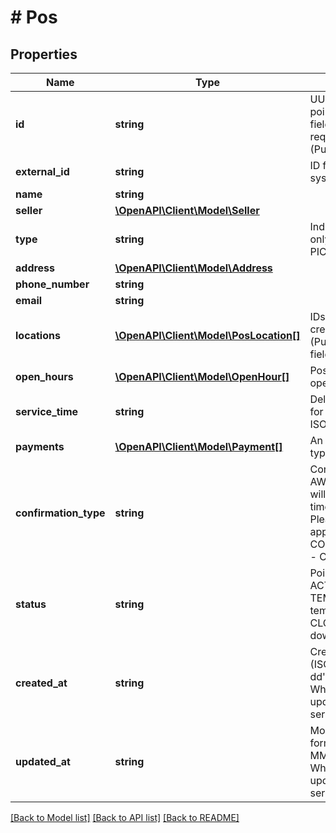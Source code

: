 # # Pos

## Properties

Name | Type | Description | Notes
------------ | ------------- | ------------- | -------------
**id** | **string** | UUID. When creating a point of service (Post) the field is ignored. It is required when updating (Put) a point of service. | [optional]
**external_id** | **string** | ID from external client system. | [optional]
**name** | **string** |  |
**seller** | [**\OpenAPI\Client\Model\Seller**](Seller.md) |  | [optional]
**type** | **string** | Indicates point type. The only valid value so far is PICKUP_POINT. |
**address** | [**\OpenAPI\Client\Model\Address**](Address.md) |  |
**phone_number** | **string** |  | [optional]
**email** | **string** |  | [optional]
**locations** | [**\OpenAPI\Client\Model\PosLocation[]**](PosLocation.md) | IDs for a location. When creating (Post) or updating (Put) a point of service the field is ignored. | [optional]
**open_hours** | [**\OpenAPI\Client\Model\OpenHour[]**](OpenHour.md) | Possible empty list of opening hours. |
**service_time** | **string** | Delivery time / Time period for receipt. Date format ISO 8601 e.g. &#39;PT24H&#39; | [optional]
**payments** | [**\OpenAPI\Client\Model\Payment[]**](Payment.md) | An empty list of payment types is available. | [optional]
**confirmation_type** | **string** | Confirmation method: AWAIT_CONTACT - We will inform you about the time of receipt, CALL_US - Please make an appointment, CONTACT_NOT_REQUIRED - Contact is not required. |
**status** | **string** | Point of service status: ACTIVE - active, TEMPORARILY_CLOSED - temporarily closed, CLOSED_DOWN - closed down, DELETED - deleted. |
**created_at** | **string** | Creation date. Date format (ISO 8601) - yyyy-MM-dd&#39;T&#39;HH:mm:ss.SSSZ When creating (Post) or updating (Put) a point of service the field is ignored. | [optional]
**updated_at** | **string** | Modification date. Date format (ISO 8601) - yyyy-MM-dd&#39;T&#39;HH:mm:ss.SSSZ When creating (Post) or updating (Put) a point of service the field is ignored. | [optional]

[[Back to Model list]](../../README.md#models) [[Back to API list]](../../README.md#endpoints) [[Back to README]](../../README.md)
